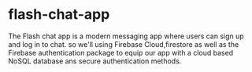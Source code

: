 # flash-chat-app
 The Flash chat app is a modern messaging app where users can sign up and log in to chat.
 so we'll using Firebase Cloud,firestore as well as the Firebase authentication package
 to equip our app with a cloud based NoSQL database ans secure authentication methods.
